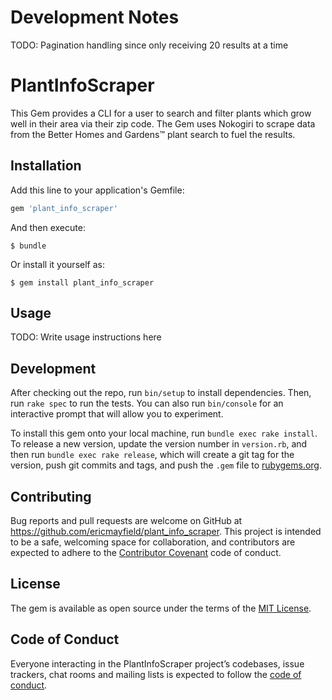 # Development Notes

TODO: Pagination handling since only receiving 20 results at a time


# PlantInfoScraper

This Gem provides a CLI for a user to search and filter plants which grow well in their area via their zip code. The Gem uses Nokogiri to scrape data from the Better Homes and Gardens™ plant search to fuel the results.

## Installation

Add this line to your application's Gemfile:

```ruby
gem 'plant_info_scraper'
```

And then execute:

    $ bundle

Or install it yourself as:

    $ gem install plant_info_scraper

## Usage

TODO: Write usage instructions here

## Development

After checking out the repo, run `bin/setup` to install dependencies. Then, run `rake spec` to run the tests. You can also run `bin/console` for an interactive prompt that will allow you to experiment.

To install this gem onto your local machine, run `bundle exec rake install`. To release a new version, update the version number in `version.rb`, and then run `bundle exec rake release`, which will create a git tag for the version, push git commits and tags, and push the `.gem` file to [rubygems.org](https://rubygems.org).

## Contributing

Bug reports and pull requests are welcome on GitHub at https://github.com/ericmayfield/plant_info_scraper. This project is intended to be a safe, welcoming space for collaboration, and contributors are expected to adhere to the [Contributor Covenant](http://contributor-covenant.org) code of conduct.

## License

The gem is available as open source under the terms of the [MIT License](https://opensource.org/licenses/MIT).

## Code of Conduct

Everyone interacting in the PlantInfoScraper project’s codebases, issue trackers, chat rooms and mailing lists is expected to follow the [code of conduct](https://github.com/[USERNAME]/plant_info_scraper/blob/master/CODE_OF_CONDUCT.md).
